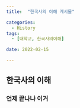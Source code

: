 ```yaml
---
title:  "한국사의 이해 게시물" 

categories:
  - History
tags:
  - [대학교, 한국사의이해]

date: 2022-02-15

---
```



## 한국사의 이해
### 언제 끝나냐 이거